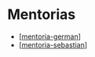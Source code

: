 # Mentorias

- [[mentoria-german]]
- [[mentoria-sebastian]]

[//begin]: # "Autogenerated link references for markdown compatibility"
[mentoria-german]: mentoria-german "meeting German Mentoria"
[mentoria-sebastian]: mentoria-sebastian "mentoria Senbastian"
[//end]: # "Autogenerated link references"